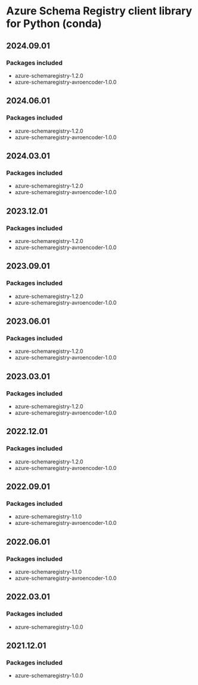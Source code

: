 # Azure Schema Registry client library for Python (conda)

## 2024.09.01

### Packages included

- azure-schemaregistry-1.2.0
- azure-schemaregistry-avroencoder-1.0.0

## 2024.06.01

### Packages included

- azure-schemaregistry-1.2.0
- azure-schemaregistry-avroencoder-1.0.0

## 2024.03.01

### Packages included

- azure-schemaregistry-1.2.0
- azure-schemaregistry-avroencoder-1.0.0

## 2023.12.01

### Packages included

- azure-schemaregistry-1.2.0
- azure-schemaregistry-avroencoder-1.0.0

## 2023.09.01

### Packages included

- azure-schemaregistry-1.2.0
- azure-schemaregistry-avroencoder-1.0.0

## 2023.06.01

### Packages included

- azure-schemaregistry-1.2.0
- azure-schemaregistry-avroencoder-1.0.0

## 2023.03.01

### Packages included

- azure-schemaregistry-1.2.0
- azure-schemaregistry-avroencoder-1.0.0

## 2022.12.01

### Packages included

- azure-schemaregistry-1.2.0
- azure-schemaregistry-avroencoder-1.0.0

## 2022.09.01

### Packages included

- azure-schemaregistry-1.1.0
- azure-schemaregistry-avroencoder-1.0.0

## 2022.06.01

### Packages included

- azure-schemaregistry-1.1.0
- azure-schemaregistry-avroencoder-1.0.0

## 2022.03.01

### Packages included

- azure-schemaregistry-1.0.0

## 2021.12.01

### Packages included

- azure-schemaregistry-1.0.0
